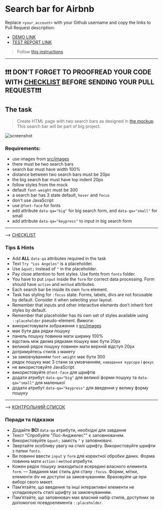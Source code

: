 # Search bar for Airbnb
Replace `<your_account>` with your Github username and copy the links to Pull Request description:
- [DEMO LINK](https://oleg-gord.github.io/layout_search-bar-airbnb/)
- [TEST REPORT LINK](https://oleg-gord.github.io/layout_search-bar-airbnb/report/html_report/)

> Follow [this instructions](https://mate-academy.github.io/layout_task-guideline/#how-to-solve-the-layout-tasks-on-github)

___

## ❗️❗️❗️ DON'T FORGET TO PROOFREAD YOUR CODE WITH [CHECKLIST](https://github.com/mate-academy/layout_search-bar-airbnb/blob/master/checklist.md) BEFORE SENDING YOUR PULL REQUEST❗️❗️❗️

## The task
> Create HTML page with two search bars as designed in [the mockup](https://www.figma.com/file/kf3AWulK9elrNk34wtpjPw/Airbnb-Search-bar?node-id=0%3A1). This search bar will be part of big project.

![screenshot](./references/search-bar-example.png)

### Requirements:
- use images from [src/images](src/images)
- there must be two search bars
- search bar must have width 100%
- distance between two search bars must be 20px
- the big search bar must have top indent 20px
- follow styles from the mock
- default `font-weight` must be 300
- a search bar has 3 state default, `hover` and `focus`
- don't use JavaScript
- use `@font-face` for fonts
- add attribute `data-qa="big"` for big search form, and `data-qa="small"` for small
- add attribute `data-qa="keypress"` to input in big search form
---
--> [CHECKLIST](https://github.com/mate-academy/layout_search-bar-airbnb/blob/master/checklist.md)

### Tips & Hints
- Add **ALL** `data-qa` attributes required in the task
- Text `Try "Los Angeles"` is a placeholder.
- Use `&quot;` instead of `"` in the placeholder.
- Pay close attention to font styles. Use fonts from `fonts` folder.
- You have to put `input` inside the `form` for correct data processing. Form should have `action` and `method`
attributes.
- Each search bar be inside its own `form` element.
- Task has styling for `:focus` state. Forms, labels, divs are not focusable by default. Consider it when selecting your
layout.
- Remember that inputs and other interactive elements don’t inherit font styles by default.
- Remember that placeholder has its own set of styles available using `::placeholder` pseudo-element.
Вимоги:
- використовувати зображення з [src/images](src/images)
- має бути два рядки пошуку
- панель пошуку повинна мати ширину 100%
- відстань між двома рядками пошуку має бути 20px
- великий рядок пошуку повинен мати верхній відступ 20px
- дотримуйтесь стилів з макету
- за замовчуванням `font-weight` має бути 300
- рядок пошуку має 3 стани за умовчанням, `наведення курсора` і `фокус`
- не використовуйте JavaScript
- використовуйте `@font-face` для шрифтів
- додати атрибут `data-qa="big"` для великої форми пошуку та `data-qa="small"` для маленької
- додати атрибут `data-qa="keypress"` для введення у велику форму пошуку
---
--> [КОНТРОЛЬНИЙ СПИСОК](https://github.com/mate-academy/layout_search-bar-airbnb/blob/master/checklist.md)

### Поради та підказки
- Додайте **ВСІ** `data-qa` атрибути, необхідні для завдання
- Текст "Спробуйте "Лос-Анджелес"" є заповнювачем.
- Використовуйте `&quot;` замість `"` у заповнювачі.
- Звертайте особливу увагу на стилі шрифту. Використовуйте шрифти з папки `fonts`.
- Ви повинні ввести `input` у `form` для коректної обробки даних. Форма повинна мати `action` і `method`
атрибути.
- Кожен рядок пошуку знаходиться всередині власного елемента `form`.
— Завдання має стиль для стану `:focus`. Форми, мітки, елементи div не доступні за замовчуванням. Враховуйте це при виборі свого
макет.
- Пам’ятайте, що введення та інші інтерактивні елементи не успадковують стилі шрифту за замовчуванням.
- Пам’ятайте, що заповнювач має власний набір стилів, доступних за допомогою псевдоелемента `::placeholder`.


